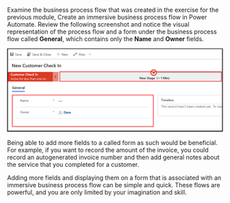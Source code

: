 Examine the business process flow that was created in the exercise for
the previous module, Create an immersive business process flow in Power 
Automate. Review the following screenshot and notice the visual
representation of the process flow and a form under the business process
flow called **General**, which contains only the **Name** and **Owner** fields.

![Immersive flow with two fields on form](../media/5-immersive-process-flow-2-fields.png)

Being able to add more fields to a called form as such would be beneficial.  
For example, if you want to record the amount of the invoice, you could record an 
autogenerated invoice number and then add general notes about the service that you 
completed for a customer.

Adding more fields and displaying them on a form that is associated 
with an immersive business process flow can be simple and quick. These flows are powerful, 
and you are only limited by your imagination and skill.

